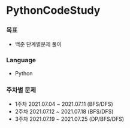 # PythonCodeStudy

### 목표
- 백준 단계별문제 풀이

### Language
- Python

### 주차별 문제
- 1주차 2021.07.04 ~ 2021.07.11 (BFS/DFS)
- 2주차 2021.07.12 ~ 2021.07.18 (BFS/DFS)
- 3주차 2021.07.19 ~ 2021.07.25 (DP/BFS/DFS)   
